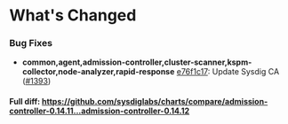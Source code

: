 # What's Changed

### Bug Fixes
- **common,agent,admission-controller,cluster-scanner,kspm-collector,node-analyzer,rapid-response** [e76f1c17](https://github.com/sysdiglabs/charts/commit/e76f1c17e48491dd8ea21293ec1fed2619eed204): Update Sysdig CA ([#1393](https://github.com/sysdiglabs/charts/issues/1393))
#### Full diff: https://github.com/sysdiglabs/charts/compare/admission-controller-0.14.11...admission-controller-0.14.12

